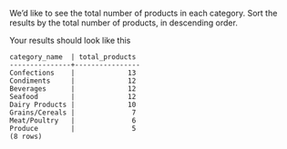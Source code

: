 
We’d like to see the total number of products in each category. Sort the
results by the total number of products, in descending order.

Your results should look like this

```
category_name  | total_products
---------------+----------------
Confections    |             13
Condiments     |             12
Beverages      |             12
Seafood        |             12
Dairy Products |             10
Grains/Cereals |              7
Meat/Poultry   |              6
Produce        |              5
(8 rows)
```